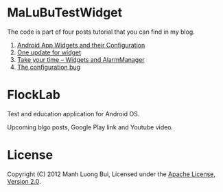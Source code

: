 # MaLuBuTestWidget

The code is part of four posts tutorial that you can find in my blog.
  
1. [Android App Widgets and their Configuration](http://malubu.wordpress.com/2012/06/02/android-app-widgets-and-their-configuration/)
2. [One update for widget](http://malubu.wordpress.com/2012/06/03/one-update-for-widget/)
3. [Take your time – Widgets and AlarmManager](http://malubu.wordpress.com/2012/06/05/take-your-time-widgets-and-alarmmanager/)
4. [The configuration bug](http://malubu.wordpress.com/2012/06/13/the-configuration-bug/)

# FlockLab

Test and education application for Android OS.

Upcoming blgo posts, Google Play link and Youtube video.

# License

Copyright (C) 2012 Manh Luong Bui, Licensed under the [Apache License, Version 2.0](http://www.apache.org/licenses/LICENSE-2.0).
